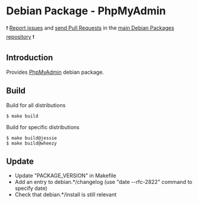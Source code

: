 # Debian Package - PhpMyAdmin

:exclamation: [Report issues](https://github.com/manala/debian-packages/issues) and [send Pull Requests](https://github.com/manala/debian-packages/pulls) in the [main Debian Packages repository](https://github.com/manala/debian-packages) :exclamation:

## Introduction

Provides [PhpMyAdmin](https://www.phpmyadmin.net/) debian package.

## Build

Build for all distributions

```
$ make build
```

Build for specific distributions

```
$ make build@jessie
$ make build@wheezy
```

## Update

* Update "PACKAGE_VERSION" in Makefile
* Add an entry to debian.*/changelog (use "date --rfc-2822" command to specify date)
* Check that debian.*/install is still relevant
